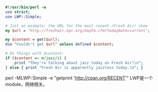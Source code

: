 ```perl
#!/usr/bin/perl -w
use strict;
use LWP::Simple;

# Just an example: the URL for the most recent /Fresh Air/ show 
my $url = 'http://freshair.npr.org/dayFA.cfm?todayDate=current';

my $content = get($url);
die "Couldn't get $url" unless defined $content;

# Do things with $content:
if ($content =~ m/jazz/i) {
    print "They're talking about jazz today on Fresh Air!\n";
} else { print "Fresh Air is apparently jazzless today.\n"; }
```


perl -MLWP::Simple -e "getprint 'http://cpan.org/RECENT'"
LWP是一个module，网络相关。